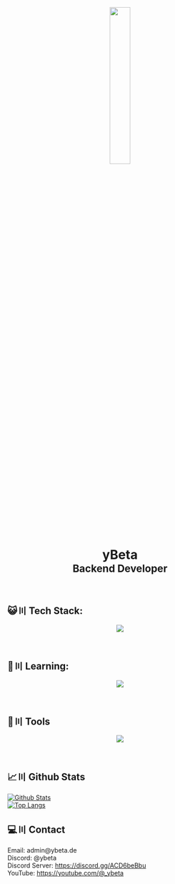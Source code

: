 <p align="center">
  <a href="#"><img width="30%" height="30%" src="https://i.imgur.com/9PY3XG3.gif" height="40px"/></a>
</p>

<h1 align="center">yBeta
<br>
<span style="font-size:0.8em;">Backend Developer</span>
</h1>
<br>

## 😺〣 Tech Stack:

<p align="center">
  <img src="https://skillicons.dev/icons?i=java,php,py,bash,powershell,mysql,sqlite,mongodb,git,nginx,markdown,maven,gradle,linux,arch,ubuntu,debian,gitlab,unity,arduino,discord&perline=12"/>
</p>
<br>

## 🧁〣 Learning:

<p align="center">
  <img src="https://skillicons.dev/icons?i=html,css,bootstrap" />
</p>
<br>

## 🔨〣 Tools

<p align="center">
  <img src="https://skillicons.dev/icons?i=windows,linux,idea,webstorm,pycharm,vscode,gitlab,stackoverflow,visualstudio?perline=12"/>
</p>
<br>

## 📈〣 Github Stats

<a href="https://github.com/copyandbuild/github-readme-stats"><img alt="Github Stats" src="https://github-readme-stats.vercel.app/api?username=betagameryoutube&show_icons=true&count_private=true&hide_border=true&bg_color=0D1117"/></a>
<br>
<a href="https://github.com/copyandbuild/github-readme-stats"><img alt="Top Langs" src="https://github-readme-stats.vercel.app/api/top-langs/?username=betagameryoutube&langs_count=12&count_private=true&hide_border=true&bg_color=0D1117" /></a>
<br>

## 💻〣 Contact
<p>Email: admin@ybeta.de<br>Discord: @ybeta<br>Discord Server: <a href="https://discord.gg/ACD6beBbu">https://discord.gg/ACD6beBbu</a><br>YouTube: <a href="https://youtube.com/@_ybeta">https://youtube.com/@_ybeta</a></p>
